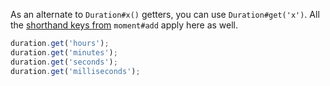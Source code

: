 As an alternate to `Duration#x()` getters, you can use `Duration#get('x')`. All the [shorthand keys from](#/manipulating/add/) `moment#add` apply here as well.

```javascript
duration.get('hours');
duration.get('minutes');
duration.get('seconds');
duration.get('milliseconds');
```
